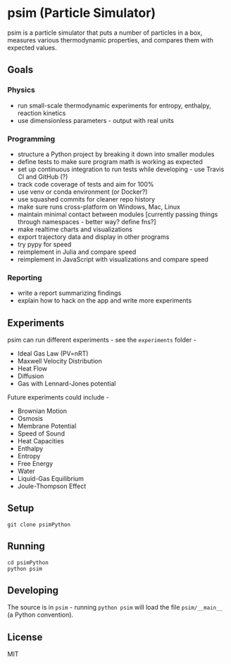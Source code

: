 # psim (Particle Simulator)

psim is a particle simulator that puts a number of particles in a box, measures various thermodynamic properties, and compares them with expected values. 


## Goals

### Physics

- run small-scale thermodynamic experiments for entropy, enthalpy, reaction kinetics
- use dimensionless parameters - output with real units
 
### Programming

- structure a Python project by breaking it down into smaller modules
- define tests to make sure program math is working as expected
- set up continuous integration to run tests while developing - use Travis CI and GitHub (?)
- track code coverage of tests and aim for 100%
- use venv or conda environment (or Docker?)
- use squashed commits for cleaner repo history
- make sure runs cross-platform on Windows, Mac, Linux
- maintain minimal contact between modules [currently passing things through namespaces - better way? define fns?]
- make realtime charts and visualizations
- export trajectory data and display in other programs
- try pypy for speed
- reimplement in Julia and compare speed
- reimplement in JavaScript with visualizations and compare speed

### Reporting

- write a report summarizing findings
- explain how to hack on the app and write more experiments


## Experiments

psim can run different experiments - see the `experiments` folder - 

- Ideal Gas Law (PV=nRT)
- Maxwell Velocity Distribution
- Heat Flow
- Diffusion
- Gas with Lennard-Jones potential

Future experiments could include -

- Brownian Motion
- Osmosis
- Membrane Potential
- Speed of Sound
- Heat Capacities
- Enthalpy
- Entropy
- Free Energy
- Water
- Liquid-Gas Equilibrium
- Joule-Thompson Effect


## Setup

    git clone psimPython


## Running

    cd psimPython
    python psim


## Developing

The source is in `psim` - running `python psim` will load the file `psim/__main__` (a Python convention).


## License

MIT
